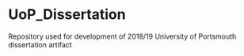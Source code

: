 # UoP_Dissertation
Repository used for development of 2018/19 University of Portsmouth dissertation artifact
